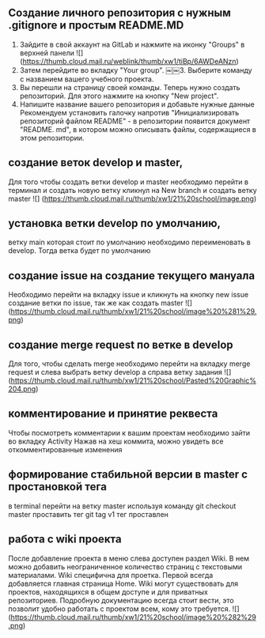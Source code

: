 ## Создание личного репозитория с нужным .gitignore и простым README.MD

1.  Зайдите в свой аккаунт на GitLab и нажмите на иконку "Groups" в верхней панели
![] (https://thumb.cloud.mail.ru/weblink/thumb/xw1/tiBp/6AWDeANzn)
2.  Затем перейдите во вкладку "Your group".
￼￼3.  Выберите команду с названием вашего учебного проекта.
4.  Вы перешли на страницу своей команды. Теперь нужно создать репозиторий. Для этого нажмите на кнопку  "New project".
5. Напишите название вашего репозитория и добавьте нужные данные
Рекомендуем установить галочку напротив "Инициализировать репозиторий файлом README" - в репозитории появится документ "README. md", в котором можно описывать файлы, содержащиеся в этом репозитории.

## создание веток develop и master,

Для того чтобы создать  ветки develop и master необходимо перейти в терминал и создать новую ветку кликнул на New branch и создать ветку master
![] (https://thumb.cloud.mail.ru/thumb/xw1/21%20school/image.png)

## установка ветки develop по умолчанию,
ветку main которая стоит по умолчанию необходимо переименовать в develop. Тогда ветка будет по умолчанию

## создание issue на создание текущего мануала

Необходимо перейти на вкладку issue и кликнуть на кнопку new issue
создание ветки по issue, так же как создать master
![] (https://thumb.cloud.mail.ru/thumb/xw1/21%20school/image%20%281%29.png)

## создание merge request по ветке в develop

Для того, чтобы сделать merge  необходимо перейти на вкладку merge request и слева выбрать ветку develop а справа  ветку задания
![] (https://thumb.cloud.mail.ru/thumb/xw1/21%20school/Pasted%20Graphic%204.png)

## комментирование и принятие реквеста

Чтобы посмотреть комментарии к вашим проектам необходимо зайти во вкладку Activity
Нажав на хеш коммита, можно увидеть все откомментированные изменения

## формирование стабильной версии в master с простановкой тега

в terminal перейти на ветку master используя команду git checkout master 
проставить тег git tag v1
тег проставлен
## работа с wiki проекта

После добавление проекта в меню слева доступен раздел Wiki. В нем можно добавить неограниченное количество страниц с текстовыми материалами. Wiki специфична для проетка.
Первой всегда добавляется главная страница Home.
Wiki могут существовать для проектов, находящихся в общем доступе и для приватных репозиториев. Подробную документацию всегда стоит вести, это позволит удобно работать с проектом всем, кому это требуется.
![] (https://thumb.cloud.mail.ru/thumb/xw1/21%20school/image%20%282%29.png)
